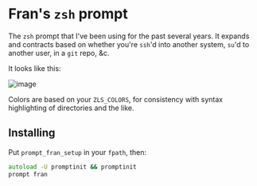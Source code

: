 # Fran's `zsh` prompt
The `zsh` prompt that I've been using for the past several years. It expands and contracts based on whether you're `ssh`'d into another system, `su`'d to another user, in a `git` repo, &c.

It looks like this:

![image](https://github.com/franrogers/zsh-prompt-fran/assets/457615/edd54a85-d9a2-45e9-be69-8a251d1ad6cb)

Colors are based on your `ZLS_COLORS`, for consistency with syntax highlighting of directories and the like.

## Installing
Put `prompt_fran_setup` in your `fpath`, then:
```zsh
autoload -U promptinit && promptinit
prompt fran
```
